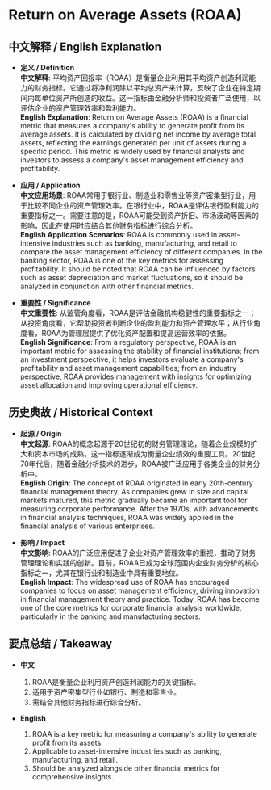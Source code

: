 # Return on Average Assets (ROAA)

## 中文解释 / English Explanation

* **定义 / Definition**  
  **中文解释**: 平均资产回报率（ROAA）是衡量企业利用其平均资产创造利润能力的财务指标。它通过将净利润除以平均总资产来计算，反映了企业在特定期间内每单位资产所创造的收益。这一指标由金融分析师和投资者广泛使用，以评估企业的资产管理效率和盈利能力。  
  **English Explanation**: Return on Average Assets (ROAA) is a financial metric that measures a company's ability to generate profit from its average assets. It is calculated by dividing net income by average total assets, reflecting the earnings generated per unit of assets during a specific period. This metric is widely used by financial analysts and investors to assess a company's asset management efficiency and profitability.

* **应用 / Application**  
  **中文应用场景**: ROAA常用于银行业、制造业和零售业等资产密集型行业，用于比较不同企业的资产管理效率。在银行业中，ROAA是评估银行盈利能力的重要指标之一。需要注意的是，ROAA可能受到资产折旧、市场波动等因素的影响，因此在使用时应结合其他财务指标进行综合分析。  
  **English Application Scenarios**: ROAA is commonly used in asset-intensive industries such as banking, manufacturing, and retail to compare the asset management efficiency of different companies. In the banking sector, ROAA is one of the key metrics for assessing profitability. It should be noted that ROAA can be influenced by factors such as asset depreciation and market fluctuations, so it should be analyzed in conjunction with other financial metrics.

* **重要性 / Significance**  
  **中文重要性**: 从监管角度看，ROAA是评估金融机构稳健性的重要指标之一；从投资角度看，它帮助投资者判断企业的盈利能力和资产管理水平；从行业角度看，ROAA为管理层提供了优化资产配置和提高运营效率的依据。  
  **English Significance**: From a regulatory perspective, ROAA is an important metric for assessing the stability of financial institutions; from an investment perspective, it helps investors evaluate a company's profitability and asset management capabilities; from an industry perspective, ROAA provides management with insights for optimizing asset allocation and improving operational efficiency.

## 历史典故 / Historical Context

* **起源 / Origin**  
  **中文起源**: ROAA的概念起源于20世纪初的财务管理理论，随着企业规模的扩大和资本市场的成熟，这一指标逐渐成为衡量企业绩效的重要工具。20世纪70年代后，随着金融分析技术的进步，ROAA被广泛应用于各类企业的财务分析中。  
  **English Origin**: The concept of ROAA originated in early 20th-century financial management theory. As companies grew in size and capital markets matured, this metric gradually became an important tool for measuring corporate performance. After the 1970s, with advancements in financial analysis techniques, ROAA was widely applied in the financial analysis of various enterprises.

* **影响 / Impact**  
  **中文影响**: ROAA的广泛应用促进了企业对资产管理效率的重视，推动了财务管理理论和实践的创新。目前，ROAA已成为全球范围内企业财务分析的核心指标之一，尤其在银行业和制造业中具有重要地位。  
  **English Impact**: The widespread use of ROAA has encouraged companies to focus on asset management efficiency, driving innovation in financial management theory and practice. Today, ROAA has become one of the core metrics for corporate financial analysis worldwide, particularly in the banking and manufacturing sectors.

## 要点总结 / Takeaway

* **中文**  
  1. ROAA是衡量企业利用资产创造利润能力的关键指标。
  2. 适用于资产密集型行业如银行、制造和零售业。
  3. 需结合其他财务指标进行综合分析。

* **English**  
  1. ROAA is a key metric for measuring a company's ability to generate profit from its assets.
  2. Applicable to asset-intensive industries such as banking, manufacturing, and retail.
  3. Should be analyzed alongside other financial metrics for comprehensive insights.